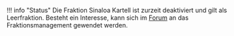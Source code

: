 !!! info "Status"
    Die Fraktion Sinaloa Kartell ist zurzeit deaktiviert und gilt als Leerfraktion.
    Besteht ein Interesse, kann sich im [Forum](https://germanrp.eu/forum/index.php?board/188-fraktion-vorschlagen/) an das Fraktionsmanagement gewendet werden.
